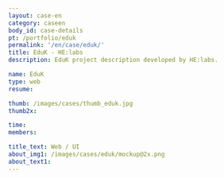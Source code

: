 ```yaml
---
layout: case-en
category: caseen
body_id: case-details
pt: /portfolio/eduk
permalink: '/en/case/eduk/'
title: EduK - HE:labs
description: EduK project description developed by HE:labs.

name: EduK
type: web
resume:

thumb: /images/cases/thumb_eduk.jpg
thumb2x:

time:
members:

title_text: Web / UI
about_img1: /images/cases/eduk/mockup@2x.png
about_text1:
---
```

